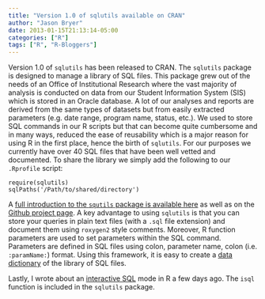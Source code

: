```yaml
---
title: "Version 1.0 of sqlutils available on CRAN"
author: "Jason Bryer"
date: 2013-01-15T21:13:14-05:00
categories: ["R"]
tags: ["R", "R-Bloggers"]
---
```


Version 1.0 of `sqlutils` has been released to CRAN. The `sqlutils` package is designed to manage a library of SQL files. This package grew out of the needs of an Office of Institutional Research where the vast majority of analysis is conducted on data from our Student Information System (SIS) which is stored in an Oracle database. A lot of our analyses and reports are derived from the same types of datasets but from easily extracted parameters (e.g. date range, program name, status, etc.). We used to store SQL commands in our R scripts but that can become quite cumbersome and in many ways, reduced the ease of reusability which is a major reason for using R in the first place, hence the birth of `sqlutils`. For our purposes we currently have over 40 SQL files that have been well vetted and documented. To share the library we simply add the following to our `.Rprofile` script:

	require(sqlutils)
	sqlPaths('/Path/to/shared/directory')

A [full introduction to the `squtils` package is available here](/sqlutils) as well as on the [Github project page](http://github.com/jbryer/sqlutils). A key advantage to using `sqlutils` is that you can store your queries in plain text files (with a `.sql` file extension) and document them using `roxygen2` style comments. Moreover, R function parameters are used to set parameters within the SQL command. Parameters are defined in SQL files using colon, parameter name, colon (i.e. `:paramName:`) format. Using this framework, it is easy to create a [data dictionary](/sqlutils/datadictionary.html) of the library of SQL files.

Lastly, I wrote about an [interactive SQL](/posts/2013-01-12/Interactive_SQL_in_R.html) mode in R a few days ago. The `isql` function is included in the `sqlutils` package.
